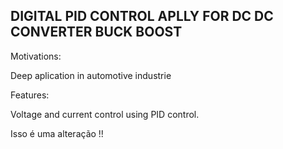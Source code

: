 ## DIGITAL PID CONTROL APLLY FOR DC DC CONVERTER BUCK BOOST 

Motivations:

Deep aplication in automotive industrie

Features: 

Voltage and current control using PID control. 

Isso é uma alteração !!


